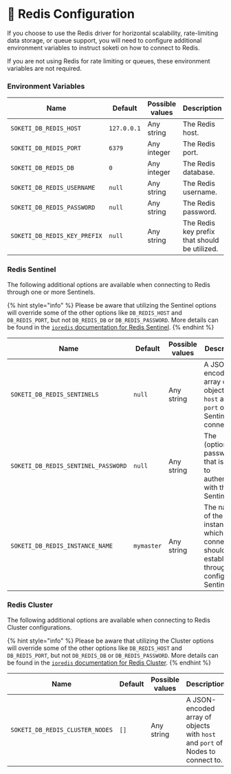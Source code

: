 # 🧠 Redis Configuration

If you choose to use the Redis driver for horizontal scalability, rate-limiting data storage, or queue support, you will need to configure additional environment variables to instruct soketi on how to connect to Redis.

If you are not using Redis for rate limiting or queues, these environment variables are not required.

### Environment Variables

| Name                         | Default     | Possible values | Description                                   |
| ---------------------------- | ----------- | --------------- | --------------------------------------------- |
| `SOKETI_DB_REDIS_HOST`       | `127.0.0.1` | Any string      | The Redis host.                               |
| `SOKETI_DB_REDIS_PORT`       | `6379`      | Any integer     | The Redis port.                               |
| `SOKETI_DB_REDIS_DB`         | `0`         | Any integer     | The Redis database.                           |
| `SOKETI_DB_REDIS_USERNAME`   | `null`      | Any string      | The Redis username.                           |
| `SOKETI_DB_REDIS_PASSWORD`   | `null`      | Any string      | The Redis password.                           |
| `SOKETI_DB_REDIS_KEY_PREFIX` | `null`      | Any string      | The Redis key prefix that should be utilized. |

### Redis Sentinel

The following additional options are available when connecting to Redis through one or more Sentinels.

{% hint style="info" %}
Please be aware that utilizing the Sentinel options will override some of the other options like `DB_REDIS_HOST` and `DB_REDIS_PORT`, but not `DB_REDIS_DB` or `DB_REDIS_PASSWORD`. More details can be found in the [`ioredis` documentation for Redis Sentinel](https://github.com/luin/ioredis#sentinel).
{% endhint %}

| Name                                | Default    | Possible values | Description                                                                                                  |
| ----------------------------------- | ---------- | --------------- | ------------------------------------------------------------------------------------------------------------ |
| `SOKETI_DB_REDIS_SENTINELS`         | `null`     | Any string      | A JSON-encoded array of objects with `host` and `port` of Sentinels to connect to.                           |
| `SOKETI_DB_REDIS_SENTINEL_PASSWORD` | `null`     | Any string      | The (optional) password that is used to authenticate with the Sentinels.                                     |
| `SOKETI_DB_REDIS_INSTANCE_NAME`     | `mymaster` | Any string      | The name of the Redis instance to which a connection should be established through the configured Sentinels. |

### Redis Cluster

The following additional options are available when connecting to Redis Cluster configurations.

{% hint style="info" %}
Please be aware that utilizing the Cluster options will override some of the other options like `DB_REDIS_HOST` and `DB_REDIS_PORT`, but not `DB_REDIS_DB` or `DB_REDIS_PASSWORD`. More details can be found in the [`ioredis` documentation for Redis Cluster](https://github.com/luin/ioredis#cluster).
{% endhint %}

| Name                            | Default | Possible values | Description                                                                    |
| ------------------------------- | ------- | --------------- | ------------------------------------------------------------------------------ |
| `SOKETI_DB_REDIS_CLUSTER_NODES` | `[]`    | Any string      | A JSON-encoded array of objects with `host` and `port` of Nodes to connect to. |
